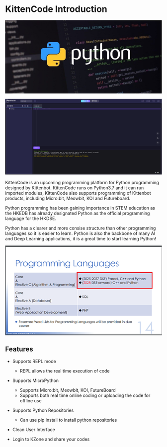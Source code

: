 # KittenCode Introduction

![](./images/pythonLogo.jpg)

![](./images/kittencode1.png)

KittenCode is an upcoming programming platform for Python programming designed by Kittenbot. KittenCode runs on Python3.7 and it can run imported modules, KittenCode also supports programming of Kittenbot products, including Micro:bit, Meowbit, KOI and Futureboard.

Python programming has been gaining importance in STEM education as the HKEDB has already designated Python as the official programming language for the HKDSE.

Python has a clearer and more consise structure than other programming languages so it is easier to learn. Python is also the backbone of many AI and Deep Learning applications, it is a great time to start learning Python!

![](./images/dse.png)

## Features

- Supports REPL mode
    - REPL allows the real time execution of code
    
- Supports MicroPython
    - Supports Micro:bit, Meowbit, KOI, FutureBoard
    - Supports both real time online coding or uploading the code for offline use
    
- Supports Python Repositories
    - Can use pip install to install python repositories
    
- Clean User Interface

- Login to KZone and share your codes